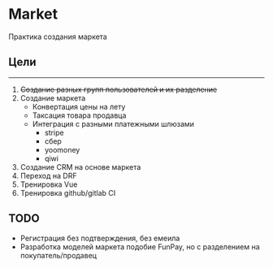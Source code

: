 # Market

Практика создания маркета

## Цели

---
1. ~~Создание разных групп пользователей и их разделение~~
2. Создание маркета
    - Конвертация цены на лету
    - Таксация товара продавца
    - Интеграция с разными платежными шлюзами
        - stripe
        - сбер
        - yoomoney
        - qiwi
3. Создание CRM на основе маркета
4. Переход на DRF
5. Тренировка Vue
6. Тренировка github/gitlab CI


## TODO

- Регистрация без подтверждения, без емеила
- Разработка моделей маркета подобие FunPay, но с разделением на покупатель/продавец
